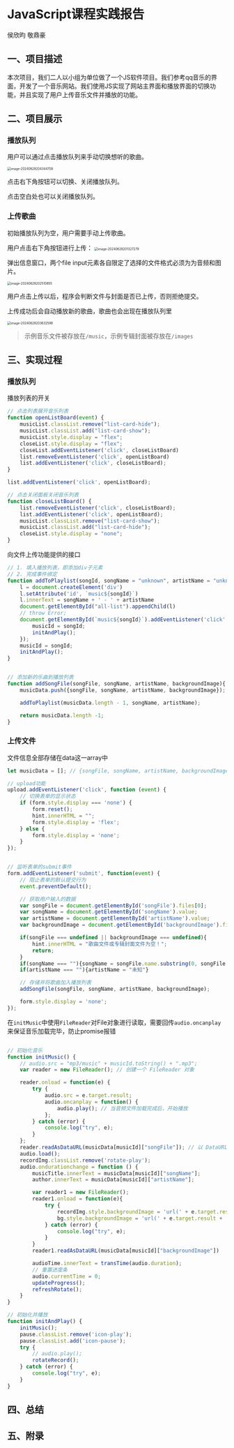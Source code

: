 # JavaScript课程实践报告

侯欣昀 敬鼎豪

## 一、项目描述

本次项目，我们二人以小组为单位做了一个JS软件项目。我们参考qq音乐的界面，开发了一个音乐网站。我们使用JS实现了网站主界面和播放界面的切换功能，并且实现了用户上传音乐文件并播放的功能。

## 二、项目展示









### 播放队列

用户可以通过点击播放队列来手动切换想听的歌曲。

<img src="report/music list.png" alt="image-20240628204344708" style="zoom:50%;" />

点击右下角按钮可以切换、关闭播放队列。

点击空白处也可以关闭播放队列。



### 上传歌曲

初始播放队列为空，用户需要手动上传歌曲。

用户点击右下角按钮进行上传：
<img src="report/how to upload.png" alt="image-20240628201327279" style="zoom:50%;" />

弹出信息窗口，两个file input元素各自限定了选择的文件格式必须为为音频和图片。

<img src="report/form.png" alt="image-20240628202510855" style="zoom:50%;" />

用户点击上传以后，程序会判断文件与封面是否已上传，否则拒绝提交。

上传成功后会自动播放新的歌曲，歌曲也会出现在播放队列里

<img src="report/new music.png" alt="image-20240628203632598" style="zoom:50%;" />

> 示例音乐文件被存放在`/music`，示例专辑封面被存放在`/images`



## 三、实现过程





### 播放队列

播放列表的开关

```javascript
// 点击列表展开音乐列表
function openListBoard(event) {
    musicList.classList.remove("list-card-hide");
    musicList.classList.add("list-card-show");
    musicList.style.display = "flex";
    closeList.style.display = "flex";
    closeList.addEventListener('click', closeListBoard)
    list.removeEventListener('click', openListBoard)
    list.addEventListener('click', closeListBoard);
}

list.addEventListener('click', openListBoard);

// 点击关闭面板关闭音乐列表
function closeListBoard() {
    list.removeEventListener('click', closeListBoard);
    list.addEventListener('click', openListBoard);
    musicList.classList.remove("list-card-show");
    musicList.classList.add("list-card-hide");
    closeList.style.display = "none";
}
```

向文件上传功能提供的接口

```javascript
// 1. 填入播放列表，即添加div子元素
// 2. 完成事件绑定
function addToPlaylist(songId, songName = "unknown", artistName = "unknown"){
    l = document.createElement('div')
    l.setAttribute('id', `music${songId}`)
    l.innerText = songName + ' - ' + artistName
    document.getElementById("all-list").appendChild(l)
    // throw Error;
    document.getElementById(`music${songId}`).addEventListener('click', function (event) {
        musicId = songId;
        initAndPlay();
    }); 
    musicId = songId;
    initAndPlay();
}


// 添加新的乐曲到播放列表
function addSongFile(songFile, songName, artistName, backgroundImage){
    musicData.push({songFile, songName, artistName, backgroundImage});

    addToPlaylist(musicData.length - 1, songName, artistName);

    return musicData.length -1;
}
```

### 上传文件

文件信息全部存储在data这一array中

```javascript
let musicData = []; // {songFile, songName, artistName, backgroundImage}

// upload功能
upload.addEventListener('click', function (event) {
    // 切换表单的显示状态
    if (form.style.display === 'none') {
        form.reset();
        hint.innerHTML = "";
        form.style.display = 'flex';
    } else {
        form.style.display = 'none';
    }
});


// 监听表单的submit事件
form.addEventListener('submit', function(event) {
    // 阻止表单的默认提交行为
    event.preventDefault();

    // 获取用户输入的数据
    var songFile = document.getElementById('songFile').files[0];
    var songName = document.getElementById('songName').value;
    var artistName = document.getElementById('artistName').value;
    var backgroundImage = document.getElementById('backgroundImage').files[0];

    if(songFile === undefined || backgroundImage === undefined){
        hint.innerHTML = "歌曲文件或专辑封面文件为空！";
        return;
    } 
    if(songName === ""){songName = songFile.name.substring(0, songFile.name.lastIndexOf("."));}
    if(artistName === ""){artistName = "未知"}

    // 存储并将歌曲加入播放列表
    addSongFile(songFile, songName, artistName, backgroundImage);

    form.style.display = 'none';
});
```

在`initMusic`中使用`FileReader`对File对象进行读取，需要回传`audio.oncanplay`来保证音乐加载完毕，防止promise报错

```javascript

// 初始化音乐
function initMusic() {
    // audio.src = "mp3/music" + musicId.toString() + ".mp3";
    var reader = new FileReader(); // 创建一个 FileReader 对象

    reader.onload = function(e) {
        try {
            audio.src = e.target.result;
            audio.oncanplay = function() {
                audio.play(); // 当音频文件加载完成后，开始播放
            };
        } catch (error) {
            console.log("try", e);
        }
    };
    reader.readAsDataURL(musicData[musicId]["songFile"]); // 以 DataURL 格式读取文件
    audio.load();
    recordImg.classList.remove('rotate-play');
    audio.ondurationchange = function () {
        musicTitle.innerText = musicData[musicId]["songName"];
        author.innerText = musicData[musicId]["artistName"];

        var reader1 = new FileReader();
        reader1.onload = function(e){
            try {
                recordImg.style.backgroundImage = 'url(' + e.target.result + ')';
                bg.style.backgroundImage = 'url(' + e.target.result + ')';
            } catch (error) {
                console.log("try", e);
            }
        }
        reader1.readAsDataURL(musicData[musicId]["backgroundImage"])

        audioTime.innerText = transTime(audio.duration);
        // 重置进度条
        audio.currentTime = 0;
        updateProgress();
        refreshRotate();
    }
}

// 初始化并播放
function initAndPlay() {
    initMusic();
    pause.classList.remove('icon-play');
    pause.classList.add('icon-pause');
    try {
        // audio.play();
        rotateRecord();
    } catch (error) {
        console.log("try", e);
    }
}
```



## 四、总结



## 五、附录

